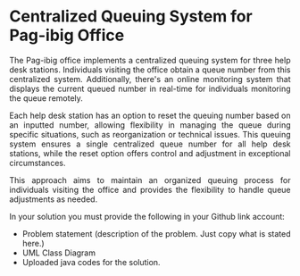 # Centralized Queuing System for Pag-ibig Office

<div align="justify">The Pag-ibig office implements a centralized queuing system for three help desk stations. Individuals visiting the office obtain a queue number from this centralized system. Additionally, there's an online monitoring system that displays the current queued number in real-time for individuals monitoring the queue remotely.

Each help desk station has an option to reset the queuing number based on an inputted number, allowing flexibility in managing the queue during specific situations, such as reorganization or technical issues. This queuing system ensures a single centralized queue number for all help desk stations, while the reset option offers control and adjustment in exceptional circumstances.

This approach aims to maintain an organized queuing process for individuals visiting the office and provides the flexibility to handle queue adjustments as needed.

In your solution you must provide the following in your Github link account:

  * Problem statement (description of the problem. Just copy what is stated here.)
  * UML Class Diagram
  * Uploaded java codes for the solution.</div>

